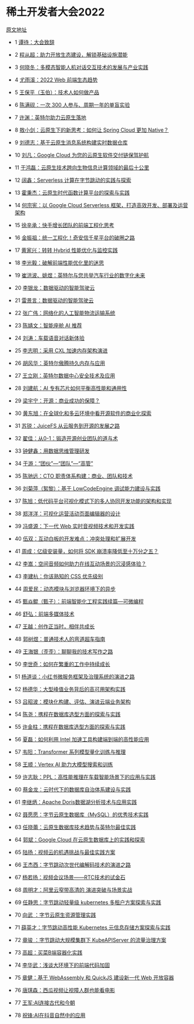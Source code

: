 <h1>稀土开发者大会2022</h1>

<p><a href="https://juejin.cn/book/7127092198096502822?scrollMenuIndex=1">原文地址</a></p>

- 1 <a href="./1-谭待：大会致辞">谭待：大会致辞</a>

- 2 <a href="./2-程从超：助力开放生态建设，解锁基础设施潜能">程从超：助力开放生态建设，解锁基础设施潜能</a>

- 3 <a href="./3-何晓冬：多模态智能人机对话交互技术的发展与产业实践">何晓冬：多模态智能人机对话交互技术的发展与产业实践</a>

- 4 <a href="./4-尤雨溪：2022 Web 前端生态趋势">尤雨溪：2022 Web 前端生态趋势</a>

- 5 <a href="./5-王保平（玉伯）：技术人如何做产品">王保平（玉伯）：技术人如何做产品</a>

- 6 <a href="./6-陈满砚：一次 300 人参与、周期一年的单盲实验">陈满砚：一次 300 人参与、周期一年的单盲实验</a>

- 7 <a href="./7-许渊：英特尔助力云原生落地">许渊：英特尔助力云原生落地</a>

- 8 <a href="./8-敖小剑：云原生下的新思考：如何让 Spring Cloud 更加 Native？">敖小剑：云原生下的新思考：如何让 Spring Cloud 更加 Native？</a>

- 9 <a href="./9-刘德志：基于云原生消息系统构建实时数据仓库">刘德志：基于云原生消息系统构建实时数据仓库</a>

- 10 <a href="./10-刘凡：Google Cloud 为您的云原生软件交付链保驾护航">刘凡：Google Cloud 为您的云原生软件交付链保驾护航</a>

- 11 <a href="./11-于鸿磊：云原生技术跨向生物信息计算领域的最后十公里">于鸿磊：云原生技术跨向生物信息计算领域的最后十公里</a>

- 12 <a href="./12-阔鑫：Serverless 计算在字节跳动的实践与探索">阔鑫：Serverless 计算在字节跳动的实践与探索</a>

- 13 <a href="./13-霍秉杰：云原生时代函数计算平台的探索与实践">霍秉杰：云原生时代函数计算平台的探索与实践</a>

- 14 <a href="./14-何宗宪：以 Google Cloud Serverless 框架，打造高效开发、部署及运营架构">何宗宪：以 Google Cloud Serverless 框架，打造高效开发、部署及运营架构</a>

- 15 <a href="./15-徐辛承：快手增长团队的前端工程化思考">徐辛承：快手增长团队的前端工程化思考</a>

- 16 <a href="./16-金振祖：统一工程化！奇安信千星平台的破圈之路">金振祖：统一工程化！奇安信千星平台的破圈之路</a>

- 17 <a href="./17-黄家兴：转转 Hybrid 性能优化与监控实践">黄家兴：转转 Hybrid 性能优化与监控实践</a>

- 18 <a href="./18-李光毅：破解前端性能优化里的迷思">李光毅：破解前端性能优化里的迷思</a>

- 19 <a href="./19-崔洪波、姚煜：英特尔与您共举汽车行业的数字化未来">崔洪波、姚煜：英特尔与您共举汽车行业的数字化未来</a>

- 20 <a href="./20-李银龙：数据驱动的智能驾驶云">李银龙：数据驱动的智能驾驶云</a>

- 21 <a href="./21-雷景言：数据驱动的智能驾驶云">雷景言：数据驱动的智能驾驶云</a>

- 22 <a href="./22-张广伟：网络化的人工智能物流运输系统">张广伟：网络化的人工智能物流运输系统</a>

- 23 <a href="./23-陈婧文：智能座舱 AI 推荐">陈婧文：智能座舱 AI 推荐</a>

- 24 <a href="./24-刘涛：车载语音对话新体验">刘涛：车载语音对话新体验</a>

- 25 <a href="./25-李志明：采用 CXL 加速内存架构演进">李志明：采用 CXL 加速内存架构演进</a>

- 26 <a href="./26-胡风华：英特尔傲腾持久内存与应用">胡风华：英特尔傲腾持久内存与应用</a>

- 27 <a href="./27-王立刚：英特尔数据中心安全技术及应用">王立刚：英特尔数据中心安全技术及应用</a>

- 28 <a href="./28-刘建航：AI 专有芯片如何平衡高性能和通用性">刘建航：AI 专有芯片如何平衡高性能和通用性</a>

- 29 <a href="./29-梁宇宁：开源：商业成功的保障？">梁宇宁：开源：商业成功的保障？</a>

- 30 <a href="./30-黄东旭：在全球化和多云环境中看开源软件的商业化探索">黄东旭：在全球化和多云环境中看开源软件的商业化探索</a>

- 31 <a href="./31-苏锐：JuiceFS 从云服务到开源的发展之路">苏锐：JuiceFS 从云服务到开源的发展之路</a>

- 32 <a href="./32-翟佳：从0-1：锻造开源创业团队的道与术">翟佳：从0-1：锻造开源创业团队的道与术</a>

- 33 <a href="./33-钟健鑫：用数据思维管理研发">钟健鑫：用数据思维管理研发</a>

- 34 <a href="./34-于游：“团伙”—“团队”—“高管”">于游：“团伙”—“团队”—“高管”</a>

- 35 <a href="./35-陈驰远：CTO 职责体系构建：商业、团队和技术">陈驰远：CTO 职责体系构建：商业、团队和技术</a>

- 36 <a href="./36-刘菊萍（絮黎）：基于 LowCodeEngine 调试能力建设与实践">刘菊萍（絮黎）：基于 LowCodeEngine 调试能力建设与实践</a>

- 37 <a href="./37-陈旭：低代码平台可视化模式下的多人协同开发功能的架构和实现">陈旭：低代码平台可视化模式下的多人协同开发功能的架构和实现</a>

- 38 <a href="./38-郑洋洋：可视化运营活动页面编辑器的设计">郑洋洋：可视化运营活动页面编辑器的设计</a>

- 39 <a href="./39-冯盛源：下一代 Web 实时音视频技术和开发实践">冯盛源：下一代 Web 实时音视频技术和开发实践</a>

- 40 <a href="./40-伍双：互动白板的开发难点：冲突处理和扩展开发">伍双：互动白板的开发难点：冲突处理和扩展开发</a>

- 41 <a href="./41-周成：亿级安装量，如何将 SDK 崩溃率降低至十万分之五？">周成：亿级安装量，如何将 SDK 崩溃率降低至十万分之五？</a>

- 42 <a href="./42-李嵩：空间音频如何助力在线互动场景的沉浸感体验？">李嵩：空间音频如何助力在线互动场景的沉浸感体验？</a>

- 43 <a href="./43-李建杭：你该熟知的 CSS 优先级别">李建杭：你该熟知的 CSS 优先级别</a>

- 44 <a href="./44-周爱民：动态模块与浏览器环境下的异步">周爱民：动态模块与浏览器环境下的异步</a>

- 45 <a href="./45-甄焱鲲（甄子）：前端智能化工程实践续篇—可微编程">甄焱鲲（甄子）：前端智能化工程实践续篇—可微编程</a>

- 46 <a href="./46-舒弘：前端多媒体技术">舒弘：前端多媒体技术</a>

- 47 <a href="./47-王越：创作正当时，相伴共成长">王越：创作正当时，相伴共成长</a>

- 48 <a href="./48-郭树煜：普通技术人的弯道超车指南">郭树煜：普通技术人的弯道超车指南</a>

- 49 <a href="./49-王海银（歪歪）：聊聊我的技术写作之路">王海银（歪歪）：聊聊我的技术写作之路</a>

- 50 <a href="./50-李世奇：如何在繁重的工作中持续成长">李世奇：如何在繁重的工作中持续成长</a>

- 51 <a href="./51-杨道谈：小红书微服务框架及治理系统的演进之路">杨道谈：小红书微服务框架及治理系统的演进之路</a>

- 52 <a href="./52-杨德华：大型峰值业务背后的高可用架构实践">杨德华：大型峰值业务背后的高可用架构实践</a>

- 53 <a href="./53-吕昭波：模块化构建、评估、演进云端业务架构">吕昭波：模块化构建、评估、演进云端业务架构</a>

- 54 <a href="./54-陈尧：携程在数据库选型方面的探索与实践">陈尧：携程在数据库选型方面的探索与实践</a>

- 55 <a href="./55-许金柱：携程在数据库选型方面的探索与实践">许金柱：携程在数据库选型方面的探索与实践</a>

- 56 <a href="./56-夏磊：如何利用 Intel 加速工具构建端到端的高性能应用">夏磊：如何利用 Intel 加速工具构建端到端的高性能应用</a>

- 57 <a href="./57-韦阳：Transformer 系列模型量化训练与推理">韦阳：Transformer 系列模型量化训练与推理</a>

- 58 <a href="./58-王顺：Vertex AI 助力大模型搜索和训练">王顺：Vertex AI 助力大模型搜索和训练</a>

- 59 <a href="./59-许志耿：PPL：高性能推理在车载智能场景下的应用与实践">许志耿：PPL：高性能推理在车载智能场景下的应用与实践</a>

- 60 <a href="./60-蔡金龙：云时代下的数据库自治体系建设与实践">蔡金龙：云时代下的数据库自治体系建设与实践</a>

- 61 <a href="./61-李继炳：Apache Doris数据湖分析技术与应用实践">李继炳：Apache Doris数据湖分析技术与应用实践</a>

- 62 <a href="./62-聂愿愿：字节云原生数据库（MySQL）的优秀技术实践">聂愿愿：字节云原生数据库（MySQL）的优秀技术实践</a>

- 63 <a href="./63-任晓蕾：云原生数据库技术趋势与英特尔最佳实践">任晓蕾：云原生数据库技术趋势与英特尔最佳实践</a>

- 64 <a href="./64-郭斌：Google Cloud 在云原生数据库上的实践和探索">郭斌：Google Cloud 在云原生数据库上的实践和探索</a>

- 65 <a href="./65-陆扬：视频云的机遇挑战与最佳实践方案 ">陆扬：视频云的机遇挑战与最佳实践方案 </a>

- 66 <a href="./66-王杰西：字节跳动次世代编解码技术的演进之路">王杰西：字节跳动次世代编解码技术的演进之路</a>

- 67 <a href="./67-杨若扬：视频会议场景——RTC技术的试金石">杨若扬：视频会议场景——RTC技术的试金石</a>

- 68 <a href="./68-周明才：阿里云窄带高清的 演进突破与场景实战">周明才：阿里云窄带高清的 演进突破与场景实战</a>

- 69 <a href="./69-任静思：字节跳动轻量级 kubernetes 多租户方案探索与实践">任静思：字节跳动轻量级 kubernetes 多租户方案探索与实践</a>

- 70 <a href="./70-向武 ：字节云原生资源管理实践">向武 ：字节云原生资源管理实践</a>

- 71 <a href="./71-薛英才：字节跳动高性能 Kubernetes 元信息存储方案探索与实践">薛英才：字节跳动高性能 Kubernetes 元信息存储方案探索与实践</a>

- 72 <a href="./72-章骏 ：字节跳动大规模集群下 KubeAPIServer 的流量治理方案">章骏 ：字节跳动大规模集群下 KubeAPIServer 的流量治理方案</a>

- 73 <a href="./73-高超：买菜B端容器化实践">高超：买菜B端容器化实践</a>

- 74 <a href="./74-李华武：浅谈大环境下的前端代码加固">李华武：浅谈大环境下的前端代码加固</a>

- 75 <a href="./75-章健：基于 WebAssembly 和 QuickJS 建设新一代 Web 开放容器">章健：基于 WebAssembly 和 QuickJS 建设新一代 Web 开放容器</a>

- 76 <a href="./76-唐琪森：西瓜视频让视障人群也能看电影">唐琪森：西瓜视频让视障人群也能看电影</a>

- 77 <a href="./77-王军:AI连接古代和今朝 ">王军:AI连接古代和今朝 </a>

- 78 <a href="./78-祝锋:AI在抖音自然中的应用">祝锋:AI在抖音自然中的应用</a>

